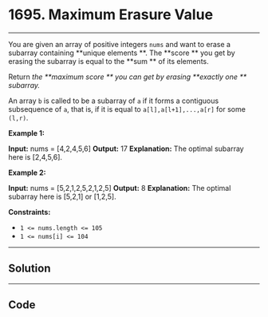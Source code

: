 # 1695. Maximum Erasure Value

---

You are given an array of positive integers `nums` and want to erase a subarray containing **unique elements **. The **score ** you get by erasing the subarray is equal to the **sum ** of its elements.

Return _the **maximum score ** you can get by erasing **exactly one ** subarray._

An array `b` is called to be a subarray of `a` if it forms a contiguous subsequence of `a`, that is, if it is equal to `a[l],a[l+1],...,a[r]` for some `(l,r)`.

 

**Example 1:**


**Input:** nums = [4,2,4,5,6]
**Output:** 17
**Explanation:** The optimal subarray here is [2,4,5,6].


**Example 2:**


**Input:** nums = [5,2,1,2,5,2,1,2,5]
**Output:** 8
**Explanation:** The optimal subarray here is [5,2,1] or [1,2,5].


 

**Constraints:**

  * `1 <= nums.length <= 105`
  * `1 <= nums[i] <= 104`

---

## Solution



---

## Code
```python


```
